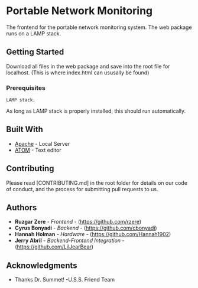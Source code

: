 # Portable Network Monitoring

The frontend for the portable network monitoring system. The web package runs on a LAMP stack.

## Getting Started

Download all files in the web package and save into the root file for localhost. (This is where index.html can ususally be found)

### Prerequisites

```
LAMP stack.
```

As long as LAMP stack is properly installed, this should run automatically.

## Built With

* [Apache](https://apache.org/) - Local Server
* [ATOM](https://github.com/atom) - Text editor

## Contributing

Please read [CONTRIBUTING.md] in the root folder for details on our code of conduct, and the process for submitting pull requests to us.

## Authors

* **Ruzgar Zere** - *Frontend* - (https://github.com/rzere)
* **Cyrus Bonyadi** - *Backend* - (https://github.com/cbonyadi)
* **Hannah Holman** - *Hardware* - (https://github.com/Hannah1902)
* **Jerry Abril** - *Backend-Frontend Integration* - (https://github.com/LilJearBear)

## Acknowledgments

* Thanks Dr. Summet!
          -U.S.S. Friend Team




